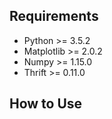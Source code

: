 ## Requirements

- Python >= 3.5.2
- Matplotlib >= 2.0.2
- Numpy >= 1.15.0
- Thrift >= 0.11.0

## How to Use
